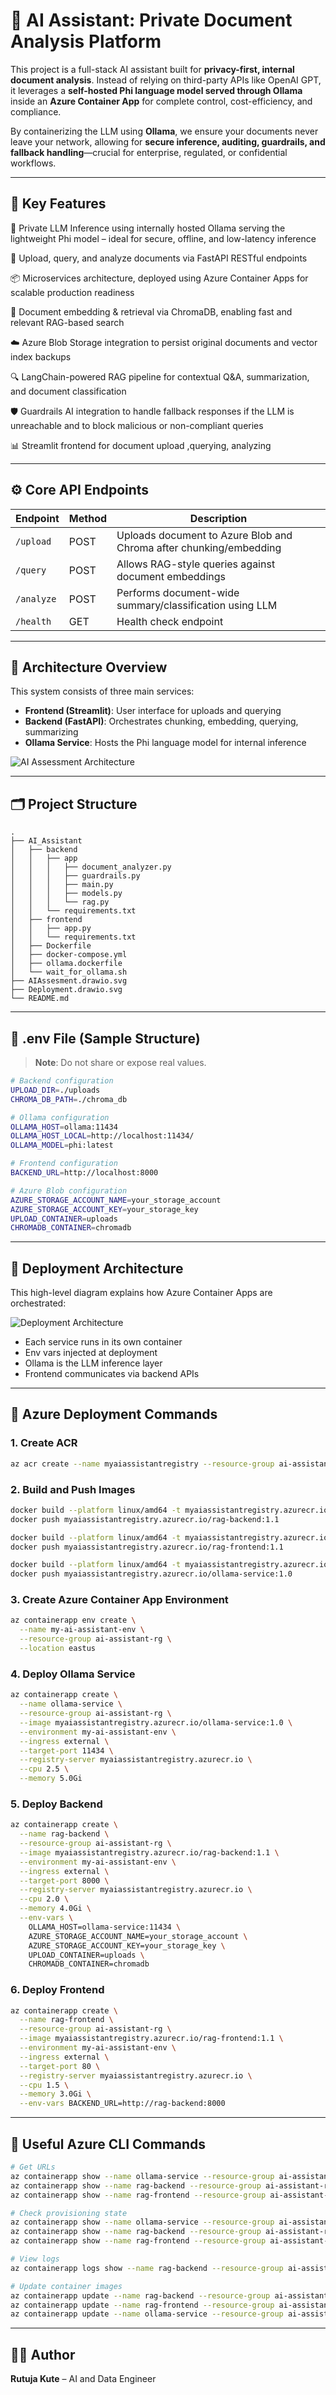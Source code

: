 # 🧠 AI Assistant: Private Document Analysis Platform

This project is a full-stack AI assistant built for **privacy-first, internal document analysis**. Instead of relying on third-party APIs like OpenAI GPT, it leverages a **self-hosted Phi language model served through Ollama** inside an **Azure Container App** for complete control, cost-efficiency, and compliance.

By containerizing the LLM using **Ollama**, we ensure your documents never leave your network, allowing for **secure inference, auditing, guardrails, and fallback handling**—crucial for enterprise, regulated, or confidential workflows.

---

## 🧾 Key Features

🔐 Private LLM Inference using internally hosted Ollama serving the lightweight Phi model – ideal for secure, offline, and low-latency inference

📄 Upload, query, and analyze documents via FastAPI RESTful endpoints

📦 Microservices architecture, deployed using Azure Container Apps for scalable production readiness

💾 Document embedding & retrieval via ChromaDB, enabling fast and relevant RAG-based search

☁️ Azure Blob Storage integration to persist original documents and vector index backups

🔍 LangChain-powered RAG pipeline for contextual Q&A, summarization, and document classification

🛡️ Guardrails AI integration to handle fallback responses if the LLM is unreachable and to block malicious or non-compliant queries

📊 Streamlit frontend for document upload ,querying, analyzing

---

## ⚙️ Core API Endpoints

| Endpoint       | Method | Description                                                                 |
|----------------|--------|-----------------------------------------------------------------------------|
| `/upload`      | POST   | Uploads document to Azure Blob and Chroma after chunking/embedding         |
| `/query`       | POST   | Allows RAG-style queries against document embeddings                        |
| `/analyze`     | POST   | Performs document-wide summary/classification using LLM                     |
| `/health`      | GET    | Health check endpoint                                                       |

---

## 🧠 Architecture Overview

This system consists of three main services:

- **Frontend (Streamlit)**: User interface for uploads and querying
- **Backend (FastAPI)**: Orchestrates chunking, embedding, querying, summarizing
- **Ollama Service**: Hosts the Phi language model for internal inference


![AI Assessment Architecture](AIAssesment.drawio.svg)

---

## 🗂️ Project Structure

```
.
├── AI_Assistant
│   ├── backend
│   │   ├── app
│   │   │   ├── document_analyzer.py
│   │   │   ├── guardrails.py
│   │   │   ├── main.py
│   │   │   ├── models.py
│   │   │   └── rag.py
│   │   └── requirements.txt
│   ├── frontend
│   │   ├── app.py
│   │   └── requirements.txt
│   ├── Dockerfile
│   ├── docker-compose.yml
│   ├── ollama.dockerfile
│   └── wait_for_ollama.sh
├── AIAssesment.drawio.svg
├── Deployment.drawio.svg
└── README.md
```

---

## 🔐 .env File (Sample Structure)

> **Note**: Do not share or expose real values.

```bash
# Backend configuration
UPLOAD_DIR=./uploads
CHROMA_DB_PATH=./chroma_db

# Ollama configuration
OLLAMA_HOST=ollama:11434
OLLAMA_HOST_LOCAL=http://localhost:11434/
OLLAMA_MODEL=phi:latest

# Frontend configuration
BACKEND_URL=http://localhost:8000

# Azure Blob configuration
AZURE_STORAGE_ACCOUNT_NAME=your_storage_account
AZURE_STORAGE_ACCOUNT_KEY=your_storage_key
UPLOAD_CONTAINER=uploads
CHROMADB_CONTAINER=chromadb
```

---
## 🧩 Deployment Architecture

This high-level diagram explains how Azure Container Apps are orchestrated:

![Deployment Architecture](Deployment.drawio.svg)

- Each service runs in its own container
- Env vars injected at deployment
- Ollama is the LLM inference layer
- Frontend communicates via backend APIs

---

## 🚀 Azure Deployment Commands

### 1. Create ACR
```bash
az acr create --name myaiassistantregistry --resource-group ai-assistant-rg --location eastus --sku Basic --admin-enabled true
```

### 2. Build and Push Images
```bash
docker build --platform linux/amd64 -t myaiassistantregistry.azurecr.io/rag-backend:1.1 --target backend .
docker push myaiassistantregistry.azurecr.io/rag-backend:1.1

docker build --platform linux/amd64 -t myaiassistantregistry.azurecr.io/rag-frontend:1.1 --target frontend .
docker push myaiassistantregistry.azurecr.io/rag-frontend:1.1

docker build --platform linux/amd64 -t myaiassistantregistry.azurecr.io/ollama-service:1.0 -f ollama.dockerfile .
docker push myaiassistantregistry.azurecr.io/ollama-service:1.0
```

### 3. Create Azure Container App Environment
```bash
az containerapp env create \
  --name my-ai-assistant-env \
  --resource-group ai-assistant-rg \
  --location eastus
```

### 4. Deploy Ollama Service
```bash
az containerapp create \
  --name ollama-service \
  --resource-group ai-assistant-rg \
  --image myaiassistantregistry.azurecr.io/ollama-service:1.0 \
  --environment my-ai-assistant-env \
  --ingress external \
  --target-port 11434 \
  --registry-server myaiassistantregistry.azurecr.io \
  --cpu 2.5 \
  --memory 5.0Gi
```

### 5. Deploy Backend
```bash
az containerapp create \
  --name rag-backend \
  --resource-group ai-assistant-rg \
  --image myaiassistantregistry.azurecr.io/rag-backend:1.1 \
  --environment my-ai-assistant-env \
  --ingress external \
  --target-port 8000 \
  --registry-server myaiassistantregistry.azurecr.io \
  --cpu 2.0 \
  --memory 4.0Gi \
  --env-vars \
    OLLAMA_HOST=ollama-service:11434 \
    AZURE_STORAGE_ACCOUNT_NAME=your_storage_account \
    AZURE_STORAGE_ACCOUNT_KEY=your_storage_key \
    UPLOAD_CONTAINER=uploads \
    CHROMADB_CONTAINER=chromadb
```

### 6. Deploy Frontend
```bash
az containerapp create \
  --name rag-frontend \
  --resource-group ai-assistant-rg \
  --image myaiassistantregistry.azurecr.io/rag-frontend:1.1 \
  --environment my-ai-assistant-env \
  --ingress external \
  --target-port 80 \
  --registry-server myaiassistantregistry.azurecr.io \
  --cpu 1.5 \
  --memory 3.0Gi \
  --env-vars BACKEND_URL=http://rag-backend:8000
```

---

## 🧪 Useful Azure CLI Commands

```bash
# Get URLs
az containerapp show --name ollama-service --resource-group ai-assistant-rg --query properties.configuration.ingress.fqdn -o tsv
az containerapp show --name rag-backend --resource-group ai-assistant-rg --query properties.configuration.ingress.fqdn -o tsv
az containerapp show --name rag-frontend --resource-group ai-assistant-rg --query properties.configuration.ingress.fqdn -o tsv

# Check provisioning state
az containerapp show --name ollama-service --resource-group ai-assistant-rg --query properties.provisioningState
az containerapp show --name rag-backend --resource-group ai-assistant-rg --query properties.provisioningState
az containerapp show --name rag-frontend --resource-group ai-assistant-rg --query properties.provisioningState

# View logs
az containerapp logs show --name rag-backend --resource-group ai-assistant-rg

# Update container images
az containerapp update --name rag-backend --resource-group ai-assistant-rg --image myaiassistantregistry.azurecr.io/rag-backend:1.1
az containerapp update --name rag-frontend --resource-group ai-assistant-rg --image myaiassistantregistry.azurecr.io/rag-frontend:1.1
az containerapp update --name ollama-service --resource-group ai-assistant-rg --image myaiassistantregistry.azurecr.io/ollama-service:1.0
```

---


## 🧑‍💻 Author
**Rutuja Kute** – AI and Data Engineer




